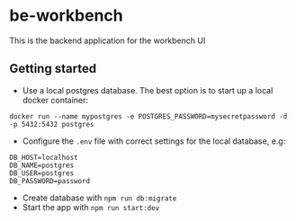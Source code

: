 # be-workbench
This is the backend application for the workbench UI

## Getting started

- Use a local postgres database. The best option is to start up a local docker container:
```
docker run --name mypostgres -e POSTGRES_PASSWORD=mysecretpassword -d -p 5432:5432 postgres
```
- Configure the ``.env`` file with correct settings for the local database, e.g:
```
DB_HOST=localhost
DB_NAME=postgres
DB_USER=postgres
DB_PASSWORD=password
```
- Create database with ``npm run db:migrate``
- Start the app with ``npm run start:dev``
